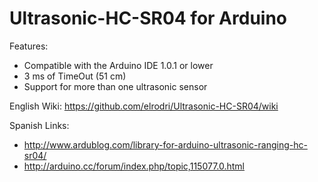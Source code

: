 Ultrasonic-HC-SR04 for Arduino
==================

Features:
 - Compatible with the Arduino IDE 1.0.1 or lower
 - 3 ms of TimeOut (51 cm)
 - Support for more than one ultrasonic sensor

English Wiki: https://github.com/elrodri/Ultrasonic-HC-SR04/wiki

Spanish Links:
 - http://www.ardublog.com/library-for-arduino-ultrasonic-ranging-hc-sr04/
 - http://arduino.cc/forum/index.php/topic,115077.0.html